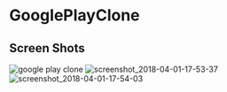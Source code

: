 # GooglePlayClone

Screen Shots
-
![google play clone](https://user-images.githubusercontent.com/20029287/38173280-34b7c0aa-35d9-11e8-913d-c4b3626499db.gif)
![screenshot_2018-04-01-17-53-37](https://user-images.githubusercontent.com/20029287/38173284-4a53344e-35d9-11e8-9bf5-724eb7617b55.png)
![screenshot_2018-04-01-17-54-03](https://user-images.githubusercontent.com/20029287/38173285-4a950414-35d9-11e8-9a50-43ade14eca38.png)
